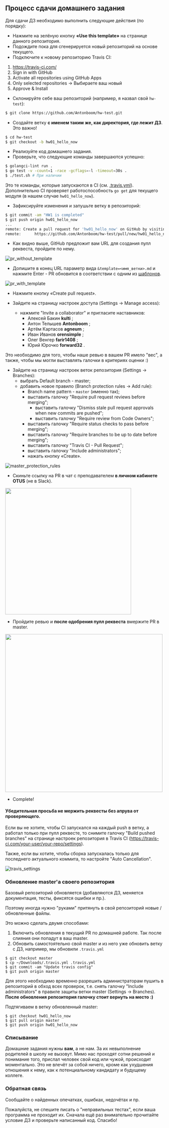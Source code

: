 ## Процесс сдачи домашнего задания
Для сдачи ДЗ необходимо выполнить следующие действия (по порядку):
* Нажмите на зелёную кнопку **«Use this template»** на странице данного репозитория.
* Подождите пока для сгенерируется новый репозиторий на основе текущего.
* Подключите к новому репозиторию Travis CI:
1) https://travis-ci.com/
2) Sign in with GitHub
3) Activate all repositories using GitHub Apps
4) Only selected repositories -> Выбираете ваш новый
5) Approve & Install
* Склонируйте себе ваш репозиторий (например, я назвал свой `hw-test`):
```bash
$ git clone https://github.com/Antonboom/hw-test.git
```
* Создайте ветку **с именем таким же, как директория, где лежит ДЗ**. Это важно!
```bash
$ cd hw-test
$ git checkout -b hw01_hello_now
```
* Реализуйте код домашнего задания.
* Проверьте, что следующие команды завершаются успешно:
```bash
$ golangci-lint run .
$ go test -v -count=1 -race -gcflags=-l -timeout=30s .
$ ./test.sh # При наличии
```
Это те команды, которые запускаются в CI (см. [.travis.yml](./.travis.yml)).
Дополнительно CI проверяет работоспособность `go get` для текущего модуля
(в нашем случае `hw01_hello_now`).
* Зафиксируйте изменения и запушьте ветку в репозиторий:
```bash
$ git commit -am "HW1 is completed"
$ git push origin hw01_hello_now
...
remote: Create a pull request for 'hw01_hello_now' on GitHub by visiting:
remote:      https://github.com/Antonboom/hw-test/pull/new/hw01_hello_now
```
* Как видно выше, GitHub предложит вам URL для создания пулл реквеста, пройдите по нему.

![pr_without_template](./img/pr_without_template.png)

* Допишите в конец URL параметр вида `&template=<имя_ветки>.md` и нажмите Enter -
PR обновится в соответствии с одним из [шаблонов](./.github/PULL_REQUEST_TEMPLATE).

![pr_with_template](./img/pr_with_template.png)

* Нажмите кнопку «Create pull request».

* Зайдите на страницу настроек доступа (Settings -> Manage access):
    * нажмите "Invite a collaborator" и пригласите наставников:
        - Алексей Бакин **kulti** ;
        - Антон Телышев **Antonboom** ;
        - Артём Картасов **agneum** ;
        - Иван Иванов **orensimple** ;
        - Олег Венгер **farir1408** ;
        - Юрий Юрочко **forward32** .

Это необходимо для того, чтобы наше ревью в вашем PR имело "вес", а также,
чтобы мы могли выставлять галочки в критериях оценки :)

* Зайдите на страницу настроек веток репозитория (Settings -> Branches):
    * выбрать Default branch - master;
    * добавить новое правило (Branch protection rules -> Add rule):
        * Branch name pattern - `master` (именно так);
        * выставить галочку "Require pull request reviews before merging";
            * выставить галочку "Dismiss stale pull request approvals when new commits are pushed";
            * выставить галочку "Require review from Code Owners";
        * выставить галочку "Require status checks to pass before merging";
        * выставить галочку "Require branches to be up to date before merging";
        * выставить галочку "Travis CI - Pull Request";
        * выставить галочку "Include administrators";
        * нажать кнопку «Create».

![master_protection_rules](./img/master_protection_rules.png)

* Скиньте ссылку на PR в чат с преподавателем **в личном кабинете OTUS** (не в Slack).

<img src="./img/chat_pr.png" width="400">

* Пройдите ревью и **после одобрения пулл реквеста** вмержите PR в master.

<img src="./img/approved_pr.png" width="500">

* Complete!

#### Убедительная просьба не мержить реквесты без апрува от проверяющего.

Если вы не хотите, чтобы CI запускался на каждый push в ветку, а работал
только при пулл реквесте, то снимите галочку "Build pushed branches"
на странице настроек репозитория в Travis CI
(https://travis-ci.com/your-user/your-repo/settings).

Также, если вы хотите, чтобы сборка запускалась только для последнего актуального коммита,
то настройте "Auto Cancellation".

![travis_settings](img/travis_settings.png)

### Обновление master'а своего репозитория
Базовый репозиторий обновляется (добавляются ДЗ, меняется документация, тесты, фиксятся ошибки и пр.).

Поэтому иногда нужно "руками" притянуть в свой репозиторий новые / обновленные файлы.

Это можно сделать двумя способами:
1) Включить обновления в текущий PR по домашней работе. Так после слияния они попадут в ваш master.
2) Обновить самостоятельно свой master и из него уже обновить ветку с ДЗ, например,
мы обновили `.travis.yml`
```
$ git checkout master
$ cp ~/Downloads/.travis.yml .travis.yml
$ git commit -am "Update travis config"
$ git push origin master
```
Для этого необходимо временно разрешить администраторам пушить в репозиторий в обход всех проверок,
т.е. снять галочку "Include administrators" в правиле защиты ветки master (Settings -> Branches).
**После обновления репозитория галочку стоит вернуть на место :)**

Подтягиваем в ветку обновленный master:
```
$ git checkout hw01_hello_now
$ git pull origin master
$ git push origin hw01_hello_now
```

### Списывание
Домашние задания нужны **вам**, а не нам. За их невыполнение родителей в школу не вызовут.
Мимо нас проходят сотни решений и понимание того, прислал человек свой код или чужой,
происходит моментально. Это не влечёт за собой ничего, кроме как ухудшения отношения к нему,
как к потенциальному кандидату и будущему коллеге.

### Обратная связь
Сообщайте о найденных опечатках, ошибках, недочётах и пр.

Пожалуйста, не спешите писать о "неправильных тестах", если ваша программа
не проходит их. Сначала ещё раз внимательно прочитайте условие ДЗ
и проверьте написанный код. Спасибо! 
